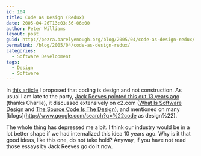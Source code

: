 ```yaml
---
id: 104
title: Code as Design (Redux)
date: 2005-04-26T13:03:56-06:00
author: Peter Williams
layout: post
guid: http://pezra.barelyenough.org/blog/2005/04/code-as-design-redux/
permalink: /blog/2005/04/code-as-design-redux/
categories:
  - Software Development
tags:
  - Design
  - Software
---
```

In [this article](http://pezra.barelyenough.org/blog/2005/04/coding-is-not-construction/) I proposed that coding is design and not construction. As usual I am late to the party, [Jack Reeves pointed this out 13 years ago](http://www.developerdotstar.com/mag/articles/reeves_design_main.html) (thanks Charlie), it discussed extensively on c2.com ([What Is Software Design](http://c2.com/cgi/wiki?WhatIsSoftwareDesign) and [The Source Code Is The Design](http://c2.com/cgi/wiki?TheSourceCodeIsTheDesign)), and mentioned on many [blogs](http://www.google.com/search?q=%22code as design%22).

The whole thing has depressed me a bit. I think our industry would be in a lot better shape if we had internalized this idea 10 years ago. Why is it that good ideas, like this one, do not take hold? Anyway, if you have not read those essays by Jack Reeves go do it now.